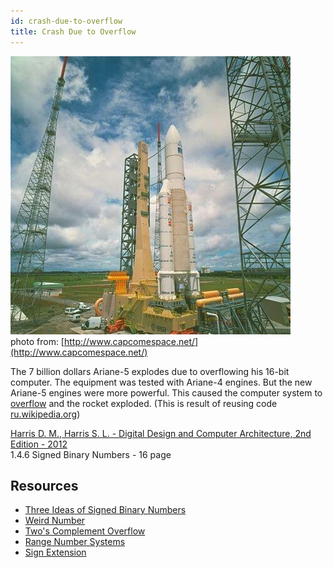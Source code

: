 ```yaml
---
id: crash-due-to-overflow
title: Crash Due to Overflow
---
```


[![Ariane-5](ariane-5-v88-pad-03.jpg)](ariane-5-v88-pad-03.jpg)  
photo from: [http://www.capcomespace.net/](http://www.capcomespace.net/)

The 7 billion dollars Ariane-5 explodes due to overflowing his 16-bit computer.
The equipment was tested with Ariane-4 engines. But
the new Ariane-5 engines were more powerful. This caused the computer system to [overflow](twos-complement-overflow) and the rocket exploded. (This is result of reusing code <a href='https://ru.wikipedia.org/wiki/%D0%9F%D0%BE%D0%B2%D1%82%D0%BE%D1%80%D0%BD%D0%BE%D0%B5_%D0%B8%D1%81%D0%BF%D0%BE%D0%BB%D1%8C%D0%B7%D0%BE%D0%B2%D0%B0%D0%BD%D0%B8%D0%B5_%D0%BA%D0%BE%D0%B4%D0%B0#%D0%94%D0%BE%D1%81%D1%82%D0%BE%D0%B8%D0%BD%D1%81%D1%82%D0%B2%D0%B0_%D0%B8_%D0%BD%D0%B5%D0%B4%D0%BE%D1%81%D1%82%D0%B0%D1%82%D0%BA%D0%B8_%D0%BC%D0%B5%D1%82%D0%BE%D0%B4%D0%B0_%D0%BF%D0%BE%D0%B2%D1%82%D0%BE%D1%80%D0%BD%D0%BE%D0%B3%D0%BE_%D0%B8%D1%81%D0%BF%D0%BE%D0%BB%D1%8C%D0%B7%D0%BE%D0%B2%D0%B0%D0%BD%D0%B8%D1%8F' class='external'>ru.wikipedia.org</a>)

[Harris D. M., Harris S. L. - Digital Design and Computer Architecture, 2nd Edition - 2012](../../pdf/harris-d-m-harris-s-l-digital-design-and-computer-architecture-2nd-edition-2012.pdf)  
1.4.6 Signed Binary Numbers - 16 page

## Resources

- [Three Ideas of Signed Binary Numbers](three-ideas-signed-binary-numbers)
- [Weird Number](weird-number)
- [Two's Complement Overflow](twos-complement-overflow)
- [Range Number Systems](range-number-systems)
- [Sign Extension](sign-extension)
